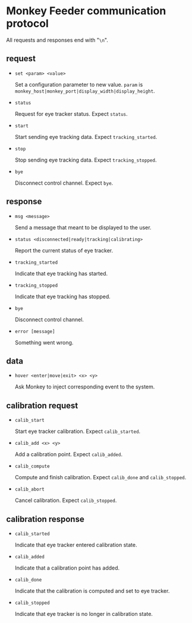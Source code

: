# Monkey Feeder communication protocol

All requests and responses end with "`\n`".

## request

- `set <param> <value>`

	Set a configuration parameter to new value.
	`param` is `monkey_host|monkey_port|display_width|display_height`.

- `status`

	Request for eye tracker status. Expect `status`.

- `start`

	Start sending eye tracking data. Expect `tracking_started`.

- `stop`

	Stop sending eye tracking data. Expect `tracking_stopped`.

- `bye`

	Disconnect control channel. Expect `bye`.

## response

- `msg <message>`

	Send a message that meant to be displayed to the user.

- `status <disconnected|ready|tracking|calibrating>`

	Report the current status of eye tracker.

- `tracking_started`

	Indicate that eye tracking has started.

- `tracking_stopped`

	Indicate that eye tracking has stopped.

- `bye`

	Disconnect control channel.

- `error [message]`

	Something went wrong.

## data

- `hover <enter|move|exit> <x> <y>`

	Ask Monkey to inject corresponding event to the system.

## calibration request

- `calib_start`

	Start eye tracker calibration. Expect `calib_started`.

- `calib_add <x> <y>`

	Add a calibration point. Expect `calib_added`.

- `calib_compute`

	Compute and finish calibration. Expect `calib_done` and `calib_stopped`.

- `calib_abort`

	Cancel calibration. Expect `calib_stopped`.

## calibration response

- `calib_started`

	Indicate that eye tracker entered calibration state.

- `calib_added`

	Indicate that a calibration point has added.

- `calib_done`

	Indicate that the calibration is computed and set to eye tracker.

- `calib_stopped`

	Indicate that eye tracker is no longer in calibration state.
